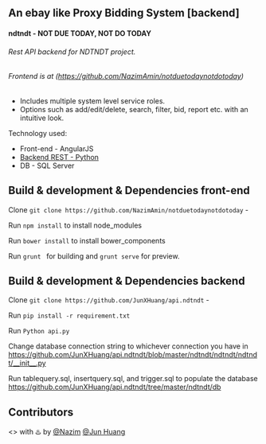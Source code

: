 ## An ebay like Proxy Bidding System [backend]

#### ndtndt - NOT DUE TODAY, NOT DO TODAY  

###### Rest API backend for NDTNDT project. 

###### Frontend is at (https://github.com/NazimAmin/notduetodaynotdotoday)

  - Includes multiple system level service roles.
  - Options such as add/edit/delete, search, filter, bid, report etc. with an intuitive look.

Technology used:
 - Front-end - AngularJS
 - [Backend REST  - Python](https://github.com/NazimAmin/api.ndtndt)  
 - DB - SQL Server

## Build & development & Dependencies front-end

Clone `git clone https://github.com/NazimAmin/notduetodaynotdotoday` - 

Run `npm install` to install node_modules

Run `bower install` to install bower_components

Run `grunt ` for building and `grunt serve` for preview.

## Build & development & Dependencies backend

Clone `git clone https://github.com/JunXHuang/api.ndtndt` - 

Run `pip install -r requirement.txt`

Run `Python api.py`

Change database connection string to whichever connection you have in https://github.com/JunXHuang/api.ndtndt/blob/master/ndtndt/ndtndt/ndtndt/__init__.py

Run tablequery.sql, insertquery.sql, and trigger.sql to populate the database
https://github.com/JunXHuang/api.ndtndt/tree/master/ndtndt/db

## Contributors

<> with :hotsprings: by [@Nazim](http://github.com/nazimamin) [@Jun Huang](http://github.com/JunXHuang)





